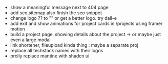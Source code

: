 - show a meaningful message next to 404 page
- add seo,sitemap also finish the seo snippet
- change logo ?? to "<V>" or get a better logo. try dall-e
- add exit and show animations for project cards in /projects using framer motion
- build a project page. showing details about the project -> or maybe just even a large modal
- link shortener, fileupload kinda thing : maybe a separate proj
- replace all techstack names with their logos
- prolly replace mantine with shadcn ui
